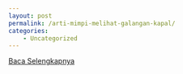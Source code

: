 ```yaml
---
layout: post
permalink: /arti-mimpi-melihat-galangan-kapal/
categories:
    - Uncategorized
---
```


[Baca Selengkapnya](/10)
